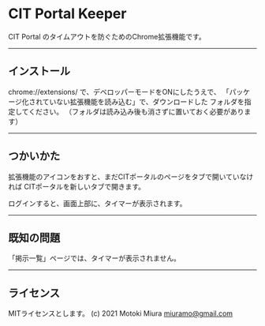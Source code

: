   CIT Portal Keeper
=====================

CIT Portal のタイムアウトを防ぐためのChrome拡張機能です。

----------------
  インストール
----------------

chrome://extensions/  で、デベロッパーモードをONにしたうえで、
「パッケージ化されていない拡張機能を読み込む」で、ダウンロードした
フォルダを指定してください。
（フォルダは読み込み後も消さずに置いておく必要があります）

----------------
  つかいかた
----------------

拡張機能のアイコンをおすと、まだCITポータルのページをタブで開いていなければ
CITポータルを新しいタブで開きます。

ログインすると、画面上部に、タイマーが表示されます。

---------------
  既知の問題
---------------

「掲示一覧」ページでは、タイマーが表示されません。

------------------
  ライセンス
------------------

MITライセンスとします。
(c) 2021 Motoki Miura <miuramo@gmail.com>


